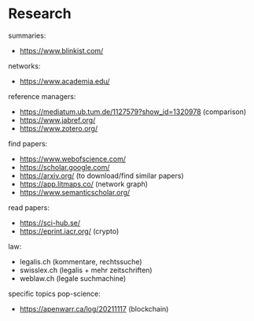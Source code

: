 # Research

summaries:
- https://www.blinkist.com/

networks:
- https://www.academia.edu/

reference managers:
- https://mediatum.ub.tum.de/1127579?show_id=1320978 (comparison)
- https://www.jabref.org/
- https://www.zotero.org/

find papers:
- https://www.webofscience.com/
- https://scholar.google.com/
- https://arxiv.org/ (to download/find similar papers)
- https://app.litmaps.co/ (network graph)
- https://www.semanticscholar.org/

read papers:
- https://sci-hub.se/
- https://eprint.iacr.org/ (crypto)

law:
- legalis.ch (kommentare, rechtssuche)
- swisslex.ch (legalis + mehr zeitschriften)
- weblaw.ch (legale suchmachine)

specific topics pop-science:
- https://apenwarr.ca/log/20211117 (blockchain)
